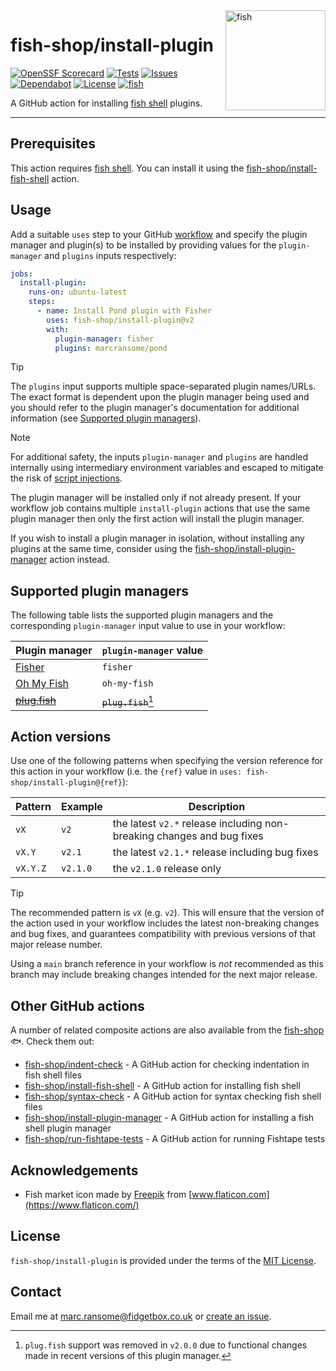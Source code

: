 <img alt="fish" src="images/fish-market.png" width="160" align="right">

# fish-shop/install-plugin

[![OpenSSF Scorecard](https://img.shields.io/ossf-scorecard/github.com/fish-shop/install-plugin?label=OpenSSF%20Scorecard)](https://securityscorecards.dev/viewer/?uri=github.com/fish-shop/install-plugin) [![Tests](https://img.shields.io/github/actions/workflow/status/fish-shop/install-plugin/test.yml?branch=main&color=brightgreen&label=tests)](https://github.com/fish-shop/install-plugin/actions) [![Issues](https://img.shields.io/github/issues/fish-shop/install-plugin)](https://github.com/fish-shop/install-plugin/issues) [![Dependabot](https://img.shields.io/badge/dependabot-active-brightgreen.svg)](https://github.com/fish-shop/install-plugin/network/dependencies) [![License](https://img.shields.io/badge/license-MIT-blue)](https://opensource.org/licenses/mit-license.php) [![fish](https://img.shields.io/badge/fish-3.2.2-blue)](https://fishshell.com)

A GitHub action for installing [fish shell](https://fishshell.com) plugins.

<hr>

## Prerequisites

This action requires [fish shell](https://fishshell.com). You can install it using the [fish-shop/install-fish-shell](https://github.com/fish-shop/install-fish-shell) action.

## Usage

Add a suitable `uses` step to your GitHub [workflow](https://docs.github.com/en/actions/reference/workflow-syntax-for-github-actions) and specify the plugin manager and plugin(s) to be installed by providing values for the `plugin-manager` and `plugins` inputs respectively:

```yaml
jobs:
  install-plugin:
    runs-on: ubuntu-latest
    steps:
      - name: Install Pond plugin with Fisher
        uses: fish-shop/install-plugin@v2
        with:
          plugin-manager: fisher
          plugins: marcransome/pond
```

> [!TIP]
> The `plugins` input supports multiple space-separated plugin names/URLs. The exact format is dependent upon the plugin manager being used and you should refer to the plugin manager's documentation for additional information (see [Supported plugin managers](#supported-plugin-managers)).

> [!NOTE]
> For additional safety, the inputs `plugin-manager` and `plugins` are handled internally using intermediary environment variables and escaped to mitigate the risk of [script injections](https://docs.github.com/en/actions/security-for-github-actions/security-guides/security-hardening-for-github-actions#understanding-the-risk-of-script-injections).

The plugin manager will be installed only if not already present. If your workflow job contains multiple `install-plugin` actions that use the same plugin manager then only the first action will install the plugin manager.

If you wish to install a plugin manager in isolation, without installing any plugins at the same time, consider using the [fish-shop/install-plugin-manager](https://github.com/fish-shop/install-plugin-manager) action instead.

## Supported plugin managers

The following table lists the supported plugin managers and the corresponding `plugin-manager` input value to use in your workflow:

| Plugin manager                                         | `plugin-manager` value |
|--------------------------------------------------------|------------------------|
| [Fisher](https://github.com/jorgebucaran/fisher)       | `fisher`               |
| [Oh My Fish](https://github.com/oh-my-fish/oh-my-fish) | `oh-my-fish`           |
| ~~[plug.fish](https://github.com/kidonng/plug.fish)~~  | ~~`plug.fish`~~[^1]    |

[^1]: `plug.fish` support was removed in `v2.0.0` due to functional changes made in recent versions of this plugin manager.

## Action versions

Use one of the following patterns when specifying the version reference for this action in your workflow (i.e. the `{ref}` value in `uses: fish-shop/install-plugin@{ref}`):

| Pattern  | Example   | Description                                                            |
|----------|-----------|------------------------------------------------------------------------|
| `vX`     | `v2`      | the latest `v2.*` release including non-breaking changes and bug fixes |
| `vX.Y`   | `v2.1`    | the latest `v2.1.*` release including bug fixes                        |
| `vX.Y.Z` | `v2.1.0`  | the `v2.1.0` release only                                              |

> [!TIP]
> The recommended pattern is `vX` (e.g. `v2`). This will ensure that the version of the action used in your workflow includes the latest non-breaking changes and bug fixes, and guarantees compatibility with previous versions of that major release number.

Using a `main` branch reference in your workflow is _not_ recommended as this branch may include breaking changes intended for the next major release.

## Other GitHub actions

A number of related composite actions are also available from the [fish-shop](https://github.com/fish-shop) 🐟. Check them out:

* [fish-shop/indent-check](https://github.com/fish-shop/indent-check) - A GitHub action for checking indentation in fish shell files
* [fish-shop/install-fish-shell](https://github.com/fish-shop/install-fish-shell) - A GitHub action for installing fish shell
* [fish-shop/syntax-check](https://github.com/fish-shop/syntax-check) - A GitHub action for syntax checking fish shell files
* [fish-shop/install-plugin-manager](https://github.com/fish-shop/install-plugin-manager) - A GitHub action for installing a fish shell plugin manager
* [fish-shop/run-fishtape-tests](https://github.com/fish-shop/run-fishtape-tests) - A GitHub action for running Fishtape tests

## Acknowledgements

* Fish market icon made by [Freepik](https://www.flaticon.com/authors/freepik) from [www.flaticon.com](https://www.flaticon.com/)

## License
`fish-shop/install-plugin` is provided under the terms of the [MIT License](https://opensource.org/licenses/mit-license.php).

## Contact
Email me at [marc.ransome@fidgetbox.co.uk](mailto:marc.ransome@fidgetbox.co.uk) or [create an issue](https://github.com/fish-shop/install-plugin/issues).
